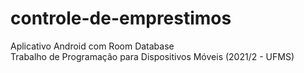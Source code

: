 # controle-de-emprestimos
Aplicativo Android com Room Database </br>
Trabalho de Programação para Dispositivos Móveis (2021/2 - UFMS)
